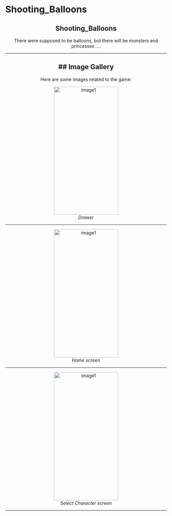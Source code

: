 # Shooting_Balloons
<h2 align="center">Shooting_Balloons</h2>
<p align="center">There were supposed to be balloons, but there will be monsters and princesses ....</p>

---

<h2 align="center" color="black">## Image Gallery</h2>

<p align="center">Here are some images related to the game:</p>
<p align="center">
  <img alt="image1" src="https://github.com/MichaelXerxes/Shooting_Balloons/assets/81194285/13d9f7b6-9336-47c9-a124-ba29deec8701"   width="200" height="400">
 
  <br>
  <em>Drawer </em>
</p>

---

<p align="center">
  <img alt="image1" src="https://github.com/MichaelXerxes/Shooting_Balloons/assets/81194285/5a4b0f9d-911e-491d-b495-ea41e69bdc80"   width="200" height="400">
 
  <br>
  <em>Home screen</em>
</p>

---
<p align="center">
  <img alt="image1" src="https://github.com/MichaelXerxes/Quizzes/assets/81194285/a3fd10bf-5a22-4e22-9f4d-f74ef4814bee"   width="200" height="400">
 
  <br>
  <em>Select Character screen</em>
</p>

---

